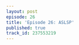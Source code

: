 ```yaml
---
layout: post
episode: 26
title: 'Episode 26: ASLSP'
published: true
track_id: 237553219
---
```

<div class='list post-player' track='{{page.track_id}}'></div>